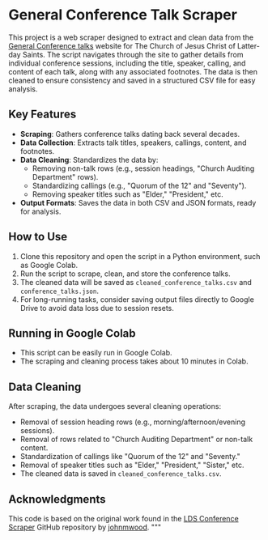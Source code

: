 
# General Conference Talk Scraper

This project is a web scraper designed to extract and clean data from the [General Conference talks](https://www.churchofjesuschrist.org/study/general-conference?lang=eng) website for The Church of Jesus Christ of Latter-day Saints. The script navigates through the site to gather details from individual conference sessions, including the title, speaker, calling, and content of each talk, along with any associated footnotes. The data is then cleaned to ensure consistency and saved in a structured CSV file for easy analysis.

## Key Features
- **Scraping**: Gathers conference talks dating back several decades.
- **Data Collection**: Extracts talk titles, speakers, callings, content, and footnotes.
- **Data Cleaning**: Standardizes the data by:
  - Removing non-talk rows (e.g., session headings, "Church Auditing Department" rows).
  - Standardizing callings (e.g., "Quorum of the 12" and "Seventy").
  - Removing speaker titles such as "Elder," "President," etc.
- **Output Formats**: Saves the data in both CSV and JSON formats, ready for analysis.

## How to Use
1. Clone this repository and open the script in a Python environment, such as Google Colab.
2. Run the script to scrape, clean, and store the conference talks.
3. The cleaned data will be saved as `cleaned_conference_talks.csv` and `conference_talks.json`.
4. For long-running tasks, consider saving output files directly to Google Drive to avoid data loss due to session resets.

## Running in Google Colab
- This script can be easily run in Google Colab.
- The scraping and cleaning process takes about 10 minutes in Colab.

## Data Cleaning
After scraping, the data undergoes several cleaning operations:
- Removal of session heading rows (e.g., morning/afternoon/evening sessions).
- Removal of rows related to "Church Auditing Department" or non-talk content.
- Standardization of callings like "Quorum of the 12" and "Seventy."
- Removal of speaker titles such as "Elder," "President," "Sister," etc.
- The cleaned data is saved in `cleaned_conference_talks.csv`.

## Acknowledgments
This code is based on the original work found in the [LDS Conference Scraper](https://github.com/johnmwood/LDS-Conference-Scraper) GitHub repository by [johnmwood](https://github.com/johnmwood).
"""
